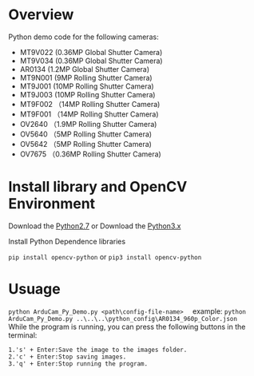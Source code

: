 # Overview

Python demo code for the following cameras:

- MT9V022 (0.36MP Global Shutter Camera)
- MT9V034 (0.36MP Global Shutter Camera)
- AR0134 (1.2MP Global Shutter Camera)
- MT9N001 (9MP Rolling Shutter Camera)
- MT9J001 (10MP Rolling Shutter Camera)
- MT9J003 (10MP Rolling Shutter Camera)
- MT9F002 （14MP Rolling Shutter Camera)
- MT9F001 （14MP Rolling Shutter Camera)
- OV2640 （1.9MP Rolling Shutter Camera)
- OV5640 （5MP Rolling Shutter Camera)
- OV5642 （5MP Rolling Shutter Camera)
- OV7675 （0.36MP Rolling Shutter Camera)

# Install library and OpenCV Environment

Download the [Python2.7](https://www.python.org/ftp/python/2.7.15/python-2.7.15.amd64.msi) or Download the [Python3.x](https://www.python.org/downloads/windows/) 

Install Python Dependence libraries 

`pip install opencv-python` or `pip3 install opencv-python`

# Usuage

`python ArduCam_Py_Demo.py <path\config-file-name>	`
example: `python ArduCam_Py_Demo.py ..\..\..\python_config\AR0134_960p_Color.json`	
While the program is running, you can press the following buttons in the terminal:	

    1.'s' + Enter:Save the image to the images folder.	
    2.'c' + Enter:Stop saving images.	
    3.'q' + Enter:Stop running the program.	
